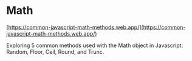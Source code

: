 # Math


[https://common-javascript-math-methods.web.app/](https://common-javascript-math-methods.web.app/)

Exploring 5 common methods used with the Math object in Javascript: Random, Floor, Ceil, Round, and Trunc.